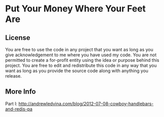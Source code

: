 Put Your Money Where Your Feet Are
===================================

License
------------

You are free to use the code in any project that you want as long as you
give acknowledgement to me where you have used my code. You are not
permitted to create a for-profit entity using the idea or purpose behind
this project. You are free to edit and redistribute this code in any way
that you want as long as you provide the source code along with anything you
release.

More Info
-------------

Part I:
http://andrewledvina.com/blog/2012-07-08-cowboy-handlebars-and-redis-pa
